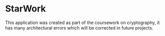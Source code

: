 # StarWork

This application was created as part of the coursework on cryptography, it has many architectural errors which will be corrected in future projects.
